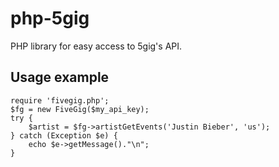 php-5gig
========

PHP library for easy access to 5gig's API.

Usage example
-------------

    require 'fivegig.php';
    $fg = new FiveGig($my_api_key);
    try {
    	$artist = $fg->artistGetEvents('Justin Bieber', 'us');
    } catch (Exception $e) {
    	echo $e->getMessage()."\n";
    }
